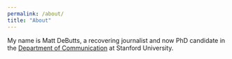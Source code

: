 ```yaml
---
permalink: /about/
title: "About"
---
```


My name is Matt DeButts, a recovering journalist and now PhD candidate in the [Department of Communication](https://comm.stanford.edu/) at Stanford University. 